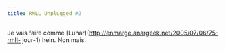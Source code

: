```yaml
---
title: RMLL Unplugged #2
---
```


Je vais faire comme [Lunar](http://enmarge.anargeek.net/2005/07/06/75-rmll-
jour-1) hein. Non mais.

